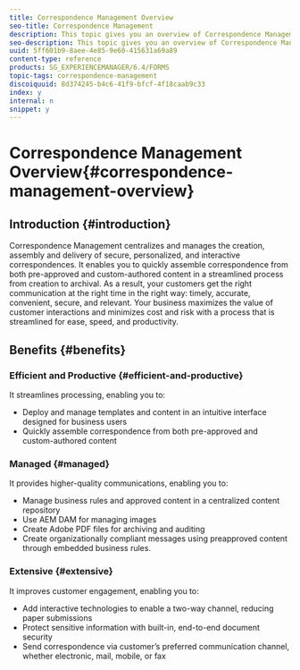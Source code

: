 ```yaml
---
title: Correspondence Management Overview
seo-title: Correspondence Management
description: This topic gives you an overview of Correspondence Management.
seo-description: This topic gives you an overview of Correspondence Management.
uuid: 5ff601b9-8aee-4e85-9e60-415631a69a89
content-type: reference
products: SG_EXPERIENCEMANAGER/6.4/FORMS
topic-tags: correspondence-management
discoiquuid: 8d374245-b4c6-41f9-bfcf-4f18caab9c33
index: y
internal: n
snippet: y
---
```


# Correspondence Management Overview{#correspondence-management-overview}

## Introduction {#introduction}

Correspondence Management centralizes and manages the creation, assembly and delivery of secure, personalized, and interactive correspondences. It enables you to quickly assemble correspondence from both pre-approved and custom-authored content in a streamlined process from creation to archival. As a result, your customers get the right communication at the right time in the right way: timely, accurate, convenient, secure, and relevant. Your business maximizes the value of customer interactions and minimizes cost and risk with a process that is streamlined for ease, speed, and productivity.

## Benefits {#benefits}

### Efficient and Productive {#efficient-and-productive}

It streamlines processing, enabling you to:

* Deploy and manage templates and content in an intuitive interface designed for business users
* Quickly assemble correspondence from both pre-approved and custom-authored content

### Managed {#managed}

It provides higher-quality communications, enabling you to:

* Manage business rules and approved content in a centralized content repository
* Use AEM DAM for managing images
* Create Adobe PDF files for archiving and auditing
* Create organizationally compliant messages using preapproved content through embedded business rules.

### Extensive {#extensive}

It improves customer engagement, enabling you to:

* Add interactive technologies to enable a two-way channel, reducing paper submissions
* Protect sensitive information with built-in, end-to-end document security
* Send correspondence via customer’s preferred communication channel, whether electronic, mail, mobile, or fax

<!--
<related-links>
<a href="../../forms/using/create-letter.md" target="_blank">Create letter</a>
<a href="../../forms/using/create-correspondence.md" target="_blank">Create correspondence</a>
<a href="../../forms/using/data-dictionary.md" target="_blank">Data dictionary</a>
<a href="../../forms/using/layout-design-details.md" target="_blank">Layout design</a>
<a href="../../forms/using/document-fragments.md" target="_blank">Document fragments</a>
<a href="../../forms/using/expression-builder.md" target="_blank">Expression builder</a>
<a href="../../forms/using/submit-letter-topostprocess.md" target="_blank">Post processing of letters</a>
<a href="../../forms/using/cm-configuration-properties.md" target="_blank">Configuration properties</a>
<a href="/forms/using/cm-migration-utility.md" target="_blank">Migration utility</a>
</related-links>
-->

